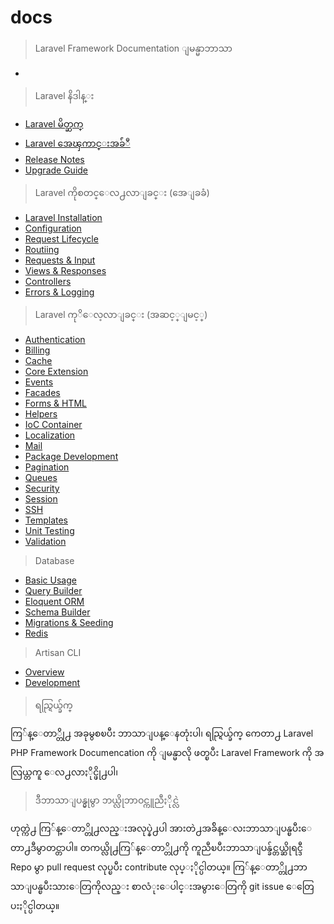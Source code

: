 ﻿docs
====
  

> Laravel Framework Documentation ျမန္မာဘာသာ

-

> Laravel နိဒါန္း

- [Laravel မိတ္ဆက္][1]
- [Laravel  အေၾကာင္းအခ်ံဳ][2] 
- [Release Notes][3]
- [Upgrade Guide][4]

>Laravel ကိုစတင္ေလ႕လာျခင္း (အေျခခံ)

- [Laravel Installation][5]
- [Configuration][6]
- [Request Lifecycle][7]
- [Routiing][8]
- [Requests & Input][9]
- [Views & Responses][10]
- [Controllers][11]
- [Errors & Logging][12]

>Laravel ကုိေလ့လာျခင္း (အဆင့္ျမင့္)

- [Authentication][13]
- [Billing][14]
- [Cache][15]
- [Core Extension][16]
- [Events][17]
- [Facades][18]
- [Forms & HTML][19]
- [Helpers][20]
- [IoC Container][21]
- [Localization][22]
- [Mail][23]
- [Package Development][24]
- [Pagination][25]
- [Queues][26]
- [Security][27]
- [Session][28]
- [SSH][29]
- [Templates][30]
- [Unit Testing][31]
- [Validation][32]

>Database

- [Basic Usage][33]
- [Query Builder][34]
- [Eloquent ORM][35]
- [Schema Builder][36]
- [Migrations & Seeding][37]
- [Redis][38]

> Artisan CLI

- [Overview][39]
- [Development][40]

>ရည္ရြယ္ခ်က္

ကြ်န္ေတာ္တို႕ အခုမွစၿပီး ဘာသာျပန္ေနတုံးပါ၊ ရည္ရြယ္ခ်က္ ကေတာ႕ Laravel PHP Framework Documencation ကို ျမန္မာလို ဖတ္ၿပီး Laravel Framework ကို အလြယ္တကူ ေလ႕လာႏိုင္ဖို႕ပါ၊

> ဒီဘာသာျပန္မွုမွာ ဘယ္လိုဘာဝင္ကူညီႏိုင္လဲ

ဟုတ္ကဲ႕ ကြ်န္ေတာ္တို႕လည္းအလုပ္နဲ႕ပါ အားတဲ႕အခ်ိန္ေလးဘာသာျပန္ၿပီးေတာ႕ဒီမွာတင္တာပါ။ တကယ္လို႕ကြ်န္ေတာ္တို႕ကို ကူညီၿပီးဘာသာျပန္ခ်င္တယ္ဆိုရင္ဒီ Repo မွာ pull request လုပ္ၿပီး contribute လုပ္ႏိုင္ပါတယ္။ ကြ်န္ေတာ္တို႕ဘာသာျပန္ၿပီးသားေတြကိုလည္း စာလံုးေပါင္းအမွားေတြကို git issue ေတြေပးႏိုင္ပါတယ္။


  [1]: introduction.md
  [2]: quick.md
  [3]: releases.md
  [4]: upgrade.md
  [5]: installation.md
  [6]: configuration.md
  [7]: lifecycle.md
  [8]: routing.md
  [9]: requests.md
  [10]: responses.md
  [11]: controllers.md
  [12]: errors.md
  [13]: security.md
  [14]: billing.md
  [15]: cache.md
  [16]: extending.md
  [17]: events.md
  [18]: facades.md
  [19]: html.md
  [20]: helpers.md
  [21]: ioc.md
  [22]: localization.md
  [23]: mail.md
  [24]: packages.md
  [25]: pagination.md
  [26]: queues.md
  [27]: security.md
  [28]: session.md
  [29]: ssh.md
  [30]: templates.md
  [31]: testing.md
  [32]: validation.md
  [33]: database.md
  [34]: queries.md
  [35]: eloquent.md
  [36]: schema.md
  [37]: migrations.md
  [38]: redis.md
  [39]: artisan.md
  [40]: commands.md